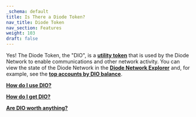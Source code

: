 ```yaml
---
_schema: default
title: Is There a Diode Token?
nav_title: Diode Token
nav_section: Features
weight: 103
draft: false
---
```

Yes! The Diode Token, the "DIO", is a [**utility token**](https://legiscan.com/WY/text/HB0062/id/1834321) that is used by the Diode Network to enable communications and other network activity. You can view the state of the Diode Network in the <a href="https://diode.io/prenet/#/" target="_blank" rel="noopener"><strong>Diode Network Explorer</strong></a> and, for example, see the <a href="https://diode.io/prenet/#/address" target="_blank" rel="noopener"><strong>top accounts by DIO balance</strong></a>.

[**How do I use DIO?**](https://network.docs.diode.io/docs/using/how-do-i-use-diode-tokens/)

[**How do I get DIO?**](https://network.docs.diode.io/docs/faq/how-do-i-get-diode-tokens/)

[**Are DIO worth anything?**](https://network.docs.diode.io/docs/faq/are-diode-tokens-worth-anything/)

&nbsp;